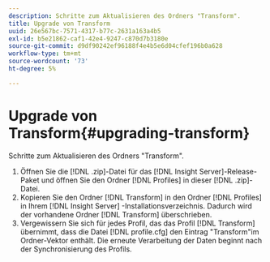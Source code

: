 ```yaml
---
description: Schritte zum Aktualisieren des Ordners "Transform".
title: Upgrade von Transform
uuid: 26e567bc-7571-4317-b77c-2631a163a4b5
exl-id: b5e21862-caf1-42e4-9247-c870d7b3180e
source-git-commit: d9df90242ef96188f4e4b5e6d04cfef196b0a628
workflow-type: tm+mt
source-wordcount: '73'
ht-degree: 5%

---
```


# Upgrade von Transform{#upgrading-transform}

Schritte zum Aktualisieren des Ordners &quot;Transform&quot;.

1. Öffnen Sie die [!DNL .zip]-Datei für das [!DNL Insight Server]-Release-Paket und öffnen Sie den Ordner [!DNL Profiles] in dieser [!DNL .zip]-Datei.
1. Kopieren Sie den Ordner [!DNL Transform] in den Ordner [!DNL Profiles] in Ihrem [!DNL Insight Server] -Installationsverzeichnis. Dadurch wird der vorhandene Ordner [!DNL Transform] überschrieben.
1. Vergewissern Sie sich für jedes Profil, das das Profil [!DNL Transform] übernimmt, dass die Datei [!DNL profile.cfg] den Eintrag &quot;Transform&quot;im Ordner-Vektor enthält.
Die erneute Verarbeitung der Daten beginnt nach der Synchronisierung des Profils.
